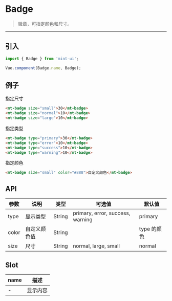 # Badge

> 徽章，可指定颜色和尺寸。

-----------

## 引入

```javascript
import { Badge } from 'mint-ui';

Vue.component(Badge.name, Badge);
```

## 例子

指定尺寸

```html
<mt-badge size="small">30</mt-badge>
<mt-badge size="normal">10</mt-badge>
<mt-badge size="large">10</mt-badge>
```

指定类型

```html
<mt-badge type="primary">30</mt-badge>
<mt-badge type="error">10</mt-badge>
<mt-badge type="success">10</mt-badge>
<mt-badge type="warning">10</mt-badge>
```

指定颜色

```html
<mt-badge size="small" color="#888">自定义颜色</mt-badge>
```

## API
| 参数 | 说明 | 类型 | 可选值 | 默认值 |
|------|-------|---------|-------|--------|
| type | 显示类型 | String | primary, error, success, warning | primary|
| color | 自定义颜色值| String | | type 的颜色 |
| size | 尺寸 | String | normal, large, small | normal |
## Slot
| name | 描述 |
|------|--------|
| - | 显示内容 |
